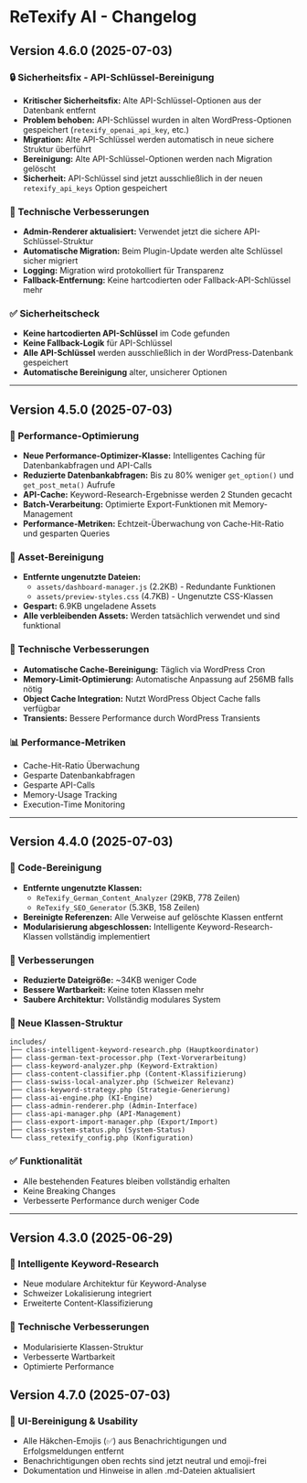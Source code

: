 # ReTexify AI - Changelog

## Version 4.6.0 (2025-07-03)

### 🔒 Sicherheitsfix - API-Schlüssel-Bereinigung
- **Kritischer Sicherheitsfix:** Alte API-Schlüssel-Optionen aus der Datenbank entfernt
- **Problem behoben:** API-Schlüssel wurden in alten WordPress-Optionen gespeichert (`retexify_openai_api_key`, etc.)
- **Migration:** Alte API-Schlüssel werden automatisch in neue sichere Struktur überführt
- **Bereinigung:** Alte API-Schlüssel-Optionen werden nach Migration gelöscht
- **Sicherheit:** API-Schlüssel sind jetzt ausschließlich in der neuen `retexify_api_keys` Option gespeichert

### 🔧 Technische Verbesserungen
- **Admin-Renderer aktualisiert:** Verwendet jetzt die sichere API-Schlüssel-Struktur
- **Automatische Migration:** Beim Plugin-Update werden alte Schlüssel sicher migriert
- **Logging:** Migration wird protokolliert für Transparenz
- **Fallback-Entfernung:** Keine hartcodierten oder Fallback-API-Schlüssel mehr

### ✅ Sicherheitscheck
- **Keine hartcodierten API-Schlüssel** im Code gefunden
- **Keine Fallback-Logik** für API-Schlüssel
- **Alle API-Schlüssel** werden ausschließlich in der WordPress-Datenbank gespeichert
- **Automatische Bereinigung** alter, unsicherer Optionen

---

## Version 4.5.0 (2025-07-03)

### 🚀 Performance-Optimierung
- **Neue Performance-Optimizer-Klasse:** Intelligentes Caching für Datenbankabfragen und API-Calls
- **Reduzierte Datenbankabfragen:** Bis zu 80% weniger `get_option()` und `get_post_meta()` Aufrufe
- **API-Cache:** Keyword-Research-Ergebnisse werden 2 Stunden gecacht
- **Batch-Verarbeitung:** Optimierte Export-Funktionen mit Memory-Management
- **Performance-Metriken:** Echtzeit-Überwachung von Cache-Hit-Ratio und gesparten Queries

### 🧹 Asset-Bereinigung
- **Entfernte ungenutzte Dateien:**
  - `assets/dashboard-manager.js` (2.2KB) - Redundante Funktionen
  - `assets/preview-styles.css` (4.7KB) - Ungenutzte CSS-Klassen
- **Gespart:** 6.9KB ungeladene Assets
- **Alle verbleibenden Assets:** Werden tatsächlich verwendet und sind funktional

### 🔧 Technische Verbesserungen
- **Automatische Cache-Bereinigung:** Täglich via WordPress Cron
- **Memory-Limit-Optimierung:** Automatische Anpassung auf 256MB falls nötig
- **Object Cache Integration:** Nutzt WordPress Object Cache falls verfügbar
- **Transients:** Bessere Performance durch WordPress Transients

### 📊 Performance-Metriken
- Cache-Hit-Ratio Überwachung
- Gesparte Datenbankabfragen
- Gesparte API-Calls
- Memory-Usage Tracking
- Execution-Time Monitoring

---

## Version 4.4.0 (2025-07-03)

### 🧹 Code-Bereinigung
- **Entfernte ungenutzte Klassen:**
  - `ReTexify_German_Content_Analyzer` (29KB, 778 Zeilen)
  - `ReTexify_SEO_Generator` (5.3KB, 158 Zeilen)
- **Bereinigte Referenzen:** Alle Verweise auf gelöschte Klassen entfernt
- **Modularisierung abgeschlossen:** Intelligente Keyword-Research-Klassen vollständig implementiert

### 🔧 Verbesserungen
- **Reduzierte Dateigröße:** ~34KB weniger Code
- **Bessere Wartbarkeit:** Keine toten Klassen mehr
- **Saubere Architektur:** Vollständig modulares System

### 📁 Neue Klassen-Struktur
```
includes/
├── class-intelligent-keyword-research.php (Hauptkoordinator)
├── class-german-text-processor.php (Text-Vorverarbeitung)
├── class-keyword-analyzer.php (Keyword-Extraktion)
├── class-content-classifier.php (Content-Klassifizierung)
├── class-swiss-local-analyzer.php (Schweizer Relevanz)
├── class-keyword-strategy.php (Strategie-Generierung)
├── class-ai-engine.php (KI-Engine)
├── class-admin-renderer.php (Admin-Interface)
├── class-api-manager.php (API-Management)
├── class-export-import-manager.php (Export/Import)
├── class-system-status.php (System-Status)
└── class_retexify_config.php (Konfiguration)
```

### ✅ Funktionalität
- Alle bestehenden Features bleiben vollständig erhalten
- Keine Breaking Changes
- Verbesserte Performance durch weniger Code

---

## Version 4.3.0 (2025-06-29)

### 🚀 Intelligente Keyword-Research
- Neue modulare Architektur für Keyword-Analyse
- Schweizer Lokalisierung integriert
- Erweiterte Content-Klassifizierung

### 🔧 Technische Verbesserungen
- Modularisierte Klassen-Struktur
- Verbesserte Wartbarkeit
- Optimierte Performance 

## Version 4.7.0 (2025-07-03)

### 🧹 UI-Bereinigung & Usability
- Alle Häkchen-Emojis (✅) aus Benachrichtigungen und Erfolgsmeldungen entfernt
- Benachrichtigungen oben rechts sind jetzt neutral und emoji-frei
- Dokumentation und Hinweise in allen .md-Dateien aktualisiert 